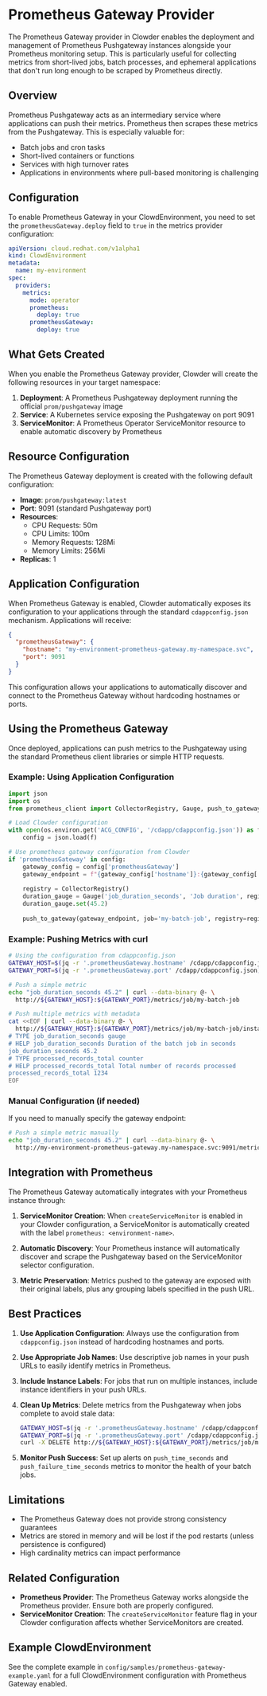 # Prometheus Gateway Provider

The Prometheus Gateway provider in Clowder enables the deployment and management of Prometheus Pushgateway instances alongside your Prometheus monitoring setup. This is particularly useful for collecting metrics from short-lived jobs, batch processes, and ephemeral applications that don't run long enough to be scraped by Prometheus directly.

## Overview

Prometheus Pushgateway acts as an intermediary service where applications can push their metrics. Prometheus then scrapes these metrics from the Pushgateway. This is especially valuable for:

- Batch jobs and cron tasks
- Short-lived containers or functions
- Services with high turnover rates
- Applications in environments where pull-based monitoring is challenging

## Configuration

To enable Prometheus Gateway in your ClowdEnvironment, you need to set the `prometheusGateway.deploy` field to `true` in the metrics provider configuration:

```yaml
apiVersion: cloud.redhat.com/v1alpha1
kind: ClowdEnvironment
metadata:
  name: my-environment
spec:
  providers:
    metrics:
      mode: operator
      prometheus:
        deploy: true
      prometheusGateway:
        deploy: true
```

## What Gets Created

When you enable the Prometheus Gateway provider, Clowder will create the following resources in your target namespace:

1. **Deployment**: A Prometheus Pushgateway deployment running the official `prom/pushgateway` image
2. **Service**: A Kubernetes service exposing the Pushgateway on port 9091
3. **ServiceMonitor**: A Prometheus Operator ServiceMonitor resource to enable automatic discovery by Prometheus

## Resource Configuration

The Prometheus Gateway deployment is created with the following default configuration:

- **Image**: `prom/pushgateway:latest`
- **Port**: 9091 (standard Pushgateway port)
- **Resources**:
  - CPU Requests: 50m
  - CPU Limits: 100m
  - Memory Requests: 128Mi
  - Memory Limits: 256Mi
- **Replicas**: 1

## Application Configuration

When Prometheus Gateway is enabled, Clowder automatically exposes its configuration to your applications through the standard `cdappconfig.json` mechanism. Applications will receive:

```json
{
  "prometheusGateway": {
    "hostname": "my-environment-prometheus-gateway.my-namespace.svc",
    "port": 9091
  }
}
```

This configuration allows your applications to automatically discover and connect to the Prometheus Gateway without hardcoding hostnames or ports.

## Using the Prometheus Gateway

Once deployed, applications can push metrics to the Pushgateway using the standard Prometheus client libraries or simple HTTP requests.

### Example: Using Application Configuration

```python
import json
import os
from prometheus_client import CollectorRegistry, Gauge, push_to_gateway

# Load Clowder configuration
with open(os.environ.get('ACG_CONFIG', '/cdapp/cdappconfig.json')) as f:
    config = json.load(f)

# Use prometheus gateway configuration from Clowder
if 'prometheusGateway' in config:
    gateway_config = config['prometheusGateway']
    gateway_endpoint = f"{gateway_config['hostname']}:{gateway_config['port']}"
    
    registry = CollectorRegistry()
    duration_gauge = Gauge('job_duration_seconds', 'Job duration', registry=registry)
    duration_gauge.set(45.2)
    
    push_to_gateway(gateway_endpoint, job='my-batch-job', registry=registry)
```

### Example: Pushing Metrics with curl

```bash
# Using the configuration from cdappconfig.json
GATEWAY_HOST=$(jq -r '.prometheusGateway.hostname' /cdapp/cdappconfig.json)
GATEWAY_PORT=$(jq -r '.prometheusGateway.port' /cdapp/cdappconfig.json)

# Push a simple metric
echo "job_duration_seconds 45.2" | curl --data-binary @- \
  http://${GATEWAY_HOST}:${GATEWAY_PORT}/metrics/job/my-batch-job

# Push multiple metrics with metadata
cat <<EOF | curl --data-binary @- \
  http://${GATEWAY_HOST}:${GATEWAY_PORT}/metrics/job/my-batch-job/instance/worker-1
# TYPE job_duration_seconds gauge
# HELP job_duration_seconds Duration of the batch job in seconds
job_duration_seconds 45.2
# TYPE processed_records_total counter
# HELP processed_records_total Total number of records processed
processed_records_total 1234
EOF
```

### Manual Configuration (if needed)

If you need to manually specify the gateway endpoint:

```bash
# Push a simple metric manually
echo "job_duration_seconds 45.2" | curl --data-binary @- \
  http://my-environment-prometheus-gateway.my-namespace.svc:9091/metrics/job/my-batch-job
```

## Integration with Prometheus

The Prometheus Gateway automatically integrates with your Prometheus instance through:

1. **ServiceMonitor Creation**: When `createServiceMonitor` is enabled in your Clowder configuration, a ServiceMonitor is automatically created with the label `prometheus: <environment-name>`.

2. **Automatic Discovery**: Your Prometheus instance will automatically discover and scrape the Pushgateway based on the ServiceMonitor selector configuration.

3. **Metric Preservation**: Metrics pushed to the gateway are exposed with their original labels, plus any grouping labels specified in the push URL.

## Best Practices

1. **Use Application Configuration**: Always use the configuration from `cdappconfig.json` instead of hardcoding hostnames and ports.

2. **Use Appropriate Job Names**: Use descriptive job names in your push URLs to easily identify metrics in Prometheus.

3. **Include Instance Labels**: For jobs that run on multiple instances, include instance identifiers in your push URLs.

4. **Clean Up Metrics**: Delete metrics from the Pushgateway when jobs complete to avoid stale data:
   ```bash
   GATEWAY_HOST=$(jq -r '.prometheusGateway.hostname' /cdapp/cdappconfig.json)
   GATEWAY_PORT=$(jq -r '.prometheusGateway.port' /cdapp/cdappconfig.json)
   curl -X DELETE http://${GATEWAY_HOST}:${GATEWAY_PORT}/metrics/job/my-batch-job/instance/worker-1
   ```

5. **Monitor Push Success**: Set up alerts on `push_time_seconds` and `push_failure_time_seconds` metrics to monitor the health of your batch jobs.

## Limitations

- The Prometheus Gateway does not provide strong consistency guarantees
- Metrics are stored in memory and will be lost if the pod restarts (unless persistence is configured)
- High cardinality metrics can impact performance

## Related Configuration

- **Prometheus Provider**: The Prometheus Gateway works alongside the Prometheus provider. Ensure both are properly configured.
- **ServiceMonitor Creation**: The `createServiceMonitor` feature flag in your Clowder configuration affects whether ServiceMonitors are created.

## Example ClowdEnvironment

See the complete example in `config/samples/prometheus-gateway-example.yaml` for a full ClowdEnvironment configuration with Prometheus Gateway enabled. 